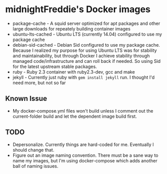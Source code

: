 # midnightFreddie's Docker images

- package-cache - A squid server optimized for apt packages and other large downloads for repeately building container images
- ubuntu-lts-cached - Ubuntu LTS (currently 14.04) configured to use my package cache
- debian-sid-cached - Debian Sid configured to use my package cache. Because I realized my purpose for using Ubuntu LTS was for stability and maintainability, but through Docker I achieve stability through managed code/infrastructure and can roll back if needed. So using Sid for the latest upstream stable packages.
- ruby - Ruby 2.3 container with ruby2.3-dev, gcc and make
- jekyll - Currently just ruby with `gem install jekyll` run. I thought I'd need more, but not so far

## Known Issue

- My docker-compose.yml files won't build unless I comment out the current-folder build and let the dependent image build first.

## TODO

- Depersonalize. Currently things are hard-coded for me. Eventually I should change that.
- Figure out an image naming convention. There must be a sane way to name my images, but I'm using docker-compose which adds another ball of naming issues.
